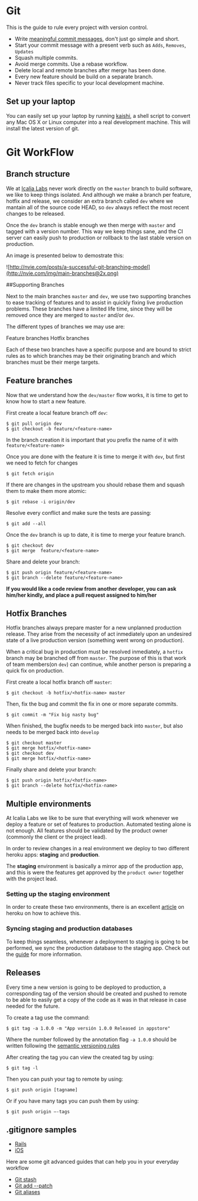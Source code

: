 # Git

This is the guide to rule every project with version control.

* Write [meaningful commit messages](https://about.futurelearn.com/blog/telling-stories-with-your-git-history/), don't just go simple and short.
* Start your commit message with a present verb such as `Adds`, `Removes`, `Updates`
* Squash multiple commits.
* Avoid merge commits. Use a rebase workflow.
* Delete local and remote branches after merge has been done.
* Every new feature should be build on a separate branch.
* Never track files specific to your local development machine.

## Set up your laptop

You can easily set up your laptop by running [kaishi](https://github.com/IcaliaLabs/kaishi), a shell script to convert any Mac OS X or Linux computer into a real development machine. This will install the latest version of git.

# Git WorkFlow

## Branch structure

We at [Icalia Labs](http://icalialabs.com) never work directly on the `master` branch to build software, we like to keep things isolated. And although we make a branch per feature, hotfix and release, we consider an extra branch called `dev` where we mantain all of the source code HEAD, so `dev` always reflect the most recent changes to be released.

Once the `dev` branch is stable enough we then merge with `master` and tagged with a version number. This way we keep things sane, and the CI server can easily push to production or rollback to the last stable version on production.

An image is presented below to demostrate this:

![http://nvie.com/posts/a-successful-git-branching-model](http://nvie.com/img/main-branches@2x.png)

##Supporting Branches

Next to the main branches `master` and `dev`, we use two supporting branches to ease tracking of features and to assist in quickly fixing live production problems. These branches have a limited life time, since they will be removed once they are merged to `master` and/or `dev`.

The different types of branches we may use are:

Feature branches
Hotfix branches

Each of these two branches have a specific purpose and are bound to strict rules as to which branches may be their originating branch and which branches must be their merge targets.

## Feature branches

Now that we understand how the `dev/master` flow works, it is time to get to know how to start a new feature.

First create a local feature branch off `dev`:

```console
$ git pull origin dev
$ git checkout -b feature/<feature-name>
```

In the branch creation it is important that you prefix the name of it with `feature/<feature-name>`

Once you are done with the feature it is time to merge it with `dev`, but first we need to fetch for changes

```console
$ git fetch origin
```

If there are changes in the upstream you should rebase them and squash them to make them more atomic:

```console
$ git rebase -i origin/dev
```

Resolve every conflict and make sure the tests are passing:

```console
$ git add --all
```

Once the `dev` branch is up to date, it is time to merge your feature branch.

```console
$ git checkout dev
$ git merge  feature/<feature-name>
```

Share and delete your branch:

```console
$ git push origin feature/<feature-name>
$ git branch --delete feature/<feature-name>
```

**If you would like a code review from another developer, you can ask him/her kindly, and place a pull request assigned to him/her**

## Hotfix Branches

Hotfix branches always prepare master for a new unplanned production release. They arise from the necessity of act inmediately upon an undesired state of a live production version (something went wrong on production).

When a critical bug in production must be resolved inmediately, a `hotfix` branch may be branched off from `master`. The purpose of this is that work of team members(on `dev`) can continue, while another person is preparing a quick fix on production.

First create a local hotfix branch off `master`:

```console
$ git checkout -b hotfix/<hotfix-name> master
```

Then, fix the bug and commit the fix in one or more separate commits.

```console
$ git commit -m "Fix big nasty bug"
```

When finished, the bugfix needs to be merged back into `master`, but also needs to be merged back into `develop`

```console
$ git checkout master
$ git merge hotfix/<hotfix-name>
$ git checkout dev
$ git merge hotfix/<hotfix-name>
```
Finally share and delete your branch:

```console
$ git push origin hotfix/<hotfix-name>
$ git branch --delete hotfix/<hotfix-name>
```

## Multiple environments

At Icalia Labs we like to be sure that everything will work whenever we deploy a feature or set of features to production. Automated testing alone is not enough. All features should be validated by the product owner (commonly the client or the project lead).

In order to review changes in a real environment we deploy to two different heroku apps: **staging** and **production**.

The **staging** environment is basically a mirror app of the production app, and this is were the features get approved by the `product owner` together with the project lead.

### Setting up the staging environment
In order to create these two environments, there is an excellent [article](https://devcenter.heroku.com/articles/multiple-environments) on heroku on how to achieve this.

### Syncing staging and production databases
To keep things seamless, whenever a deployment to staging is going to be performed, we sync the production database to the staging app. Check out the [guide](https://github.com/IcaliaLabs/icalia_guides/blob/master/git/DATABASE_SYNC.md) for more information.


## Releases

Every time a new version is going to be deployed to production, a corresponding tag of the version should be created and pushed to remote to be able to easily get a copy of the code as it was in that release in case needed for the future.

To create a tag use the command:

```console 
$ git tag -a 1.0.0 -m "App versión 1.0.0 Released in appstore"
```

Where the number followed by the annotation flag `-a 1.0.0` should be written following the [semantic versioning rules](http://semver.org)

After creating the tag you can view the created tag by using:

```console
$ git tag -l
```

Then you can push your tag to remote by using:

```console
$ git push origin [tagname]
```

Or if you have many tags you can push them by using:

```console
$ git push origin —-tags
```

## .gitignore samples

* [Rails](https://github.com/IcaliaLabs/icalia_guides/blob/master/git/gitignore_rails)
* [iOS](https://github.com/IcaliaLabs/icalia_guides/blob/master/git/gitignore_ios)


Here are some git advanced guides that can help you in your everyday workflow

- [Git stash](https://github.com/IcaliaLabs/icalia_guides/blob/master/git/git_stash.md)
- [Git add --patch](https://github.com/IcaliaLabs/icalia_guides/blob/master/git/git_add_patch.md)
- [Git aliases](https://github.com/IcaliaLabs/icalia_guides/blob/master/git/git_aliases.md)

